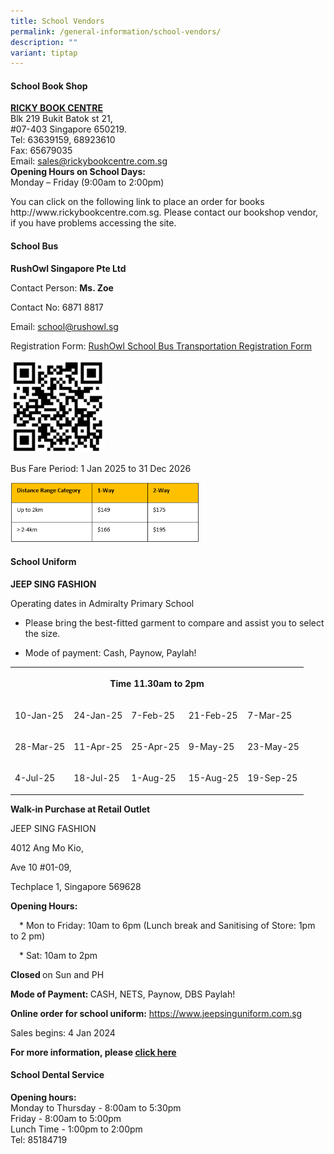 ```yaml
---
title: School Vendors
permalink: /general-information/school-vendors/
description: ""
variant: tiptap
---
```

<h4>School Book Shop</h4>
<p><strong><u>RICKY BOOK CENTRE</u></strong> 
<br>Blk 219 Bukit Batok st 21,
<br>#07-403 Singapore 650219.
<br>Tel: 63639159, 68923610
<br>Fax: 65679035
<br>Email: <a href="mailto:sales@rickybookcentre.com.sg" rel="noopener noreferrer nofollow" target="_blank">sales@rickybookcentre.com.sg</a> 
<br><strong>Opening Hours on School Days:</strong> 
<br>Monday – Friday (9:00am to 2:00pm)</p>
<p>You can click on the following link to place an order for books http://www.rickybookcentre.com.sg.
Please contact our bookshop vendor, if you have problems accessing the
site.</p>
<h4>School Bus</h4>
<p><strong>RushOwl Singapore Pte Ltd</strong>
</p>
<p>Contact Person: <strong>Ms. Zoe</strong>
</p>
<p>Contact No: 6871 8817</p>
<p>Email: <a href="mailto:school@rushowl.sg" rel="noopener noreferrer nofollow" target="_blank">school@rushowl.sg</a>
</p>
<p>Registration Form: <a href="https://docs.google.com/forms/d/e/1FAIpQLSeRplxEBZG_jP7Lk7tibjZk3FrxR-bZGnIqVbH9scecYp35Gw/viewform" rel="noopener nofollow" target="_blank">RushOwl School Bus Transportation Registration Form</a>
</p>
<div class="isomer-image-wrapper">
<img style="width: 30%;" height="auto" width="100%" alt="" src="/images/Departments/GO/Busform.png">
</div>
<p>Bus Fare Period: 1 Jan 2025 to 31 Dec 2026</p>
<div class="isomer-image-wrapper">
<img style="width: 60%;" height="auto" width="100%" alt="" src="/images/Departments/GO/busprice.png">
</div>
<h4>School Uniform</h4>
<p><strong>JEEP SING FASHION</strong>
</p>
<p>Operating dates in Admiralty Primary School</p>
<ul data-tight="true" class="tight">
<li>
<p>Please bring the best-fitted garment to compare and assist you to select
the size.</p>
</li>
<li>
<p>Mode of payment: Cash, Paynow, Paylah!</p>
</li>
</ul>
<table style="minWidth: 125px">
<colgroup>
<col>
<col>
<col>
<col>
<col>
</colgroup>
<tbody>
<tr>
<th rowspan="1" colspan="5">
<p>Time 11.30am to 2pm</p>
</th>
</tr>
<tr>
<td rowspan="1" colspan="1">
<p>10-Jan-25</p>
</td>
<td rowspan="1" colspan="1">
<p>24-Jan-25</p>
</td>
<td rowspan="1" colspan="1">
<p>7-Feb-25</p>
</td>
<td rowspan="1" colspan="1">
<p>21-Feb-25</p>
</td>
<td rowspan="1" colspan="1">
<p>7-Mar-25</p>
</td>
</tr>
<tr>
<td rowspan="1" colspan="1">
<p>28-Mar-25</p>
</td>
<td rowspan="1" colspan="1">
<p>11-Apr-25</p>
</td>
<td rowspan="1" colspan="1">
<p>25-Apr-25</p>
</td>
<td rowspan="1" colspan="1">
<p>9-May-25</p>
</td>
<td rowspan="1" colspan="1">
<p>23-May-25</p>
</td>
</tr>
<tr>
<td rowspan="1" colspan="1">
<p>4-Jul-25</p>
</td>
<td rowspan="1" colspan="1">
<p>18-Jul-25</p>
</td>
<td rowspan="1" colspan="1">
<p>1-Aug-25</p>
</td>
<td rowspan="1" colspan="1">
<p>15-Aug-25</p>
</td>
<td rowspan="1" colspan="1">
<p>19-Sep-25</p>
</td>
</tr>
</tbody>
</table>
<p><strong>Walk-in Purchase at Retail Outlet</strong>
</p>
<p>JEEP SING FASHION</p>
<p>4012 Ang Mo Kio,</p>
<p>Ave 10 #01-09,</p>
<p>Techplace 1, Singapore 569628</p>
<p></p>
<p><strong>Opening Hours:</strong>
</p>
<p> * Mon to Friday: 10am to 6pm (Lunch break and Sanitising of Store: 1pm
to 2 pm)</p>
<p> * Sat: 10am to 2pm</p>
<p><strong>Closed </strong>on Sun and PH</p>
<p><strong>Mode of Payment: </strong>CASH, NETS, Paynow, DBS Paylah!</p>
<p><strong>Online order for school uniform:</strong>  <a href="https://www.jeepsinguniform.com.sg" rel="noopener noreferrer nofollow" target="_blank">https://www.jeepsinguniform.com.sg</a>
</p>
<p>Sales begins: 4 Jan 2024</p>
<p><strong>For more information, please <a href="/files/GO PDF/Monthly_sale_schedule__Admiralty.pdf" rel="noopener noreferrer nofollow" target="_blank">click here</a></strong>
</p>
<p></p>
<h4>School Dental Service</h4>
<p><strong>Opening hours:</strong> 
<br>Monday to Thursday - 8:00am to 5:30pm
<br>Friday - 8:00am to 5:00pm
<br>Lunch Time - 1:00pm to 2:00pm
<br>Tel: 85184719</p>